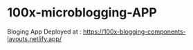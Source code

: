 # 100x-microblogging-APP
Bloging App
Deployed at : https://100x-blogging-components-layouts.netlify.app/
